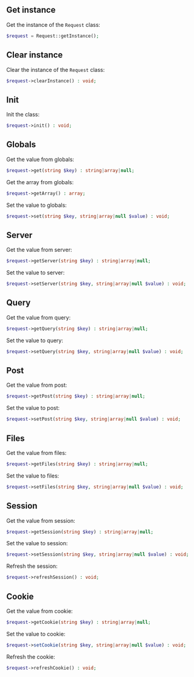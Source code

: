Get instance
------------

Get the instance of the `Request` class:

```php
$request = Request::getInstance();
```


Clear instance
--------------

Clear the instance of the `Request` class:

```php
$request->clearInstance() : void;
```


Init
----

Init the class:

```php
$request->init() : void;
```


Globals
-------

Get the value from globals:

```php
$request->get(string $key) : string|array|null;
```

Get the array from globals:

```php
$request->getArray() : array;
```

Set the value to globals:

```php
$request->set(string $key, string|array|null $value) : void;
```


Server
------

Get the value from server:

```php
$request->getServer(string $key) : string|array|null;
```

Set the value to server:

```php
$request->setServer(string $key, string|array|null $value) : void;
```


Query
-----

Get the value from query:

```php
$request->getQuery(string $key) : string|array|null;
```

Set the value to query:

```php
$request->setQuery(string $key, string|array|null $value) : void;
```


Post
----

Get the value from post:

```php
$request->getPost(string $key) : string|array|null;
```

Set the value to post:

```php
$request->setPost(string $key, string|array|null $value) : void;
```


Files
-----

Get the value from files:

```php
$request->getFiles(string $key) : string|array|null;
```

Set the value to files:

```php
$request->setFiles(string $key, string|array|null $value) : void;
```


Session
-------

Get the value from session:

```php
$request->getSession(string $key) : string|array|null;
```

Set the value to session:

```php
$request->setSession(string $key, string|array|null $value) : void;
```

Refresh the session:

```php
$request->refreshSession() : void;
```


Cookie
------

Get the value from cookie:

```php
$request->getCookie(string $key) : string|array|null;
```

Set the value to cookie:

```php
$request->setCookie(string $key, string|array|null $value) : void;
```

Refresh the cookie:

```php
$request->refreshCookie() : void;
```
